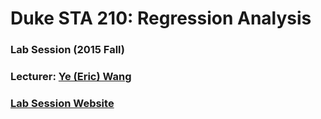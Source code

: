 # Duke STA 210: Regression Analysis
### Lab Session (2015 Fall)
### Lecturer: [Ye (Eric) Wang](http://ericyewang.github.io)
### [Lab Session Website](http://ericyewang.github.io/Duke-STA-210)
